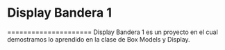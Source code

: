 # Display Bandera 1
=====================
Display Bandera 1 es un proyecto en el cual demostramos lo aprendido en la clase de Box Models y Display.
